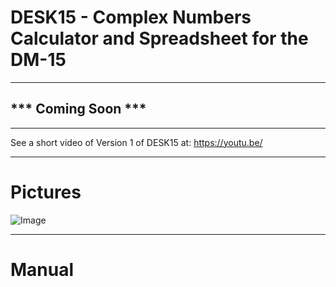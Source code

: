 # DESK15 - Complex Numbers Calculator and Spreadsheet for the DM-15

-----

## *** Coming Soon ***

-----

See a short video of Version 1 of DESK15 at: https://youtu.be/

-----
# Pictures

![Image](https://github.com/user-attachments/assets/d231b53a-d2a7-45ee-83c7-3972496cfeb8)

-----
# Manual


```

```
